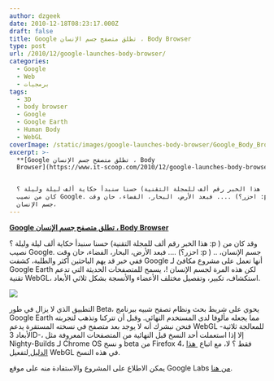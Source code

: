 ```yaml
---
author: dzgeek
date: 2010-12-18T08:23:17.000Z
draft: false
title: Google تطلق متصفح جسم الإنسان ، Body Browser
type: post
url: /2010/12/google-launches-body-browser/
categories:
  - Google
  - Web
  - برمجيات
tags:
  - 3D
  - body browser
  - Google
  - Google Earth
  - Human Body
  - WebGL
coverImage: /static/images/google-launches-body-browser/Google_Body_Browser-300x195.jpg
excerpt: >-
  **[Google تطلق متصفح جسم الإنسان ، Body
  Browser](https://www.it-scoop.com/2010/12/google-launches-body-browser/)**


  حسنا سنبدأ حكاية ألف ليلة وليلة ؟ (هذا الخبر رقم ألف للمجلة التقنية :p ) وقد
  كان من نصيب Google. فبعد الأرض، البحار، الفضاء، حان وقت .... (احزر؟ :p ) ..
  جسم الإنسان،
---
```

**[Google تطلق متصفح جسم الإنسان ، Body Browser](https://www.it-scoop.com/2010/12/google-launches-body-browser/)**

حسنا سنبدأ حكاية ألف ليلة وليلة ؟ (هذا الخبر رقم ألف للمجلة التقنية :p ) وقد كان من نصيب Google. فبعد الأرض، البحار، الفضاء، حان وقت .... (احزر؟ :p ) .. جسم الإنسان، ففي خبر قد يهم الباحثين أكثر والطلبة، كشفت Google أنها تعمل على مشروع مكافئ لـ Google Earth لكن هذه المرة لجسم الإنسان !، يسمح للمتصفحات الحديثة التي تدعم تقنية WebGL، استكشاف، تكبير، وتفصيل مختلف الأعضاء والأنسجة بشكل ثلاثي الأبعاد.

![](/static/images/google-launches-body-browser/Google_Body_Browser-300x195.jpg)

التطبيق الذي لا يزال في طور Beta، يحوي على شريط بحث ونظام تصفح شبيه ببرنامج Google Earth مما يجعله مألوفا لدى المستخدم النهائي. وقبل أن تتركنا وتذهب لتجربته فنحن نبشرك أنه لا يوجد بعد متصفح في نسخته المستقرة يدعم WebGL -للمعالجة ثلاثية الأبعاد 3D-، إلا إذا استعملت أحد النسخ قبل النهائية من المتصفحات المعروفة مثل Nighty-Builds لـ Chrome OS و نسخ beta من Firefox 4، فقط ؟ لا، مع اتباع [ هذا الدليل ](http://khronos.org/webgl/wiki/Getting_a_WebGL_Implementation)لتفعيل WebGL في هذه النسخ.

يمكن الاطلاع على المشروع والاستفادة منه على موقع Google Labs [م](http://bodybrowser.googlelabs.com/)[ن هنا](http://bodybrowser.googlelabs.com/).
